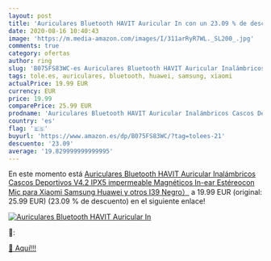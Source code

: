 ```yaml
---
layout: post
title: 'Auriculares Bluetooth HAVIT Auricular In con un 23.09 % de descuento'
date: 2020-08-16 10:40:43
image: 'https://m.media-amazon.com/images/I/311arRyR7WL._SL200_.jpg'
comments: true
category: ofertas
author: ring
slug: 'B075FS83WC-es Auriculares Bluetooth HAVIT Auricular Inalámbricos Cascos...'
tags: tole.es, auriculares, bluetooth, huawei, samsung, xiaomi
actualPrice: 19.99 EUR
currency: EUR
price: 19.99
comparePrice: 25.99 EUR
prodname: 'Auriculares Bluetooth HAVIT Auricular Inalámbricos Cascos Deportivos V4.2 IPX5 impermeable Magnéticos In-ear Estéreocon Mic para Xiaomi  Samsung  Huawei y otros I39 Negro）'
country: 'es'
flag: '🇪🇸'
buyurl: 'https://www.amazon.es/dp/B075FS83WC/?tag=tolees-21'
descuento: '23.09'
average: '19.829999999999995'
---
```


En este momento está [Auriculares Bluetooth HAVIT Auricular Inalámbricos Cascos Deportivos V4.2 IPX5 impermeable Magnéticos In-ear Estéreocon Mic para Xiaomi  Samsung  Huawei y otros I39 Negro）](https://www.amazon.es/dp/B075FS83WC/?tag=tolees-21) a 19.99 EUR (original: 25.99 EUR) (23.09 %  de descuento) en el siguiente enlace!

[![Auriculares Bluetooth HAVIT Auricular In](https://m.media-amazon.com/images/I/311arRyR7WL._SL200_.jpg)](https://www.amazon.es/dp/B075FS83WC/?tag=tolees-21)

🔎:


[🛒 Aquí!!!](https://www.amazon.es/dp/B075FS83WC/?tag=tolees-21)
